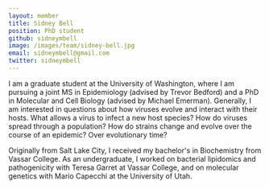 ```yaml
---
layout: member
title: Sidney Bell
position: PhD student
github: sidneymbell
image: /images/team/sidney-bell.jpg
email: sidneymbell@gmail.com
twitter: sidneymbell 
---
```


I am a graduate student at the University of Washington, where I am pursuing a joint MS in Epidemiology (advised by Trevor Bedford) and a PhD in Molecular and Cell Biology (advised by Michael Emerman). Generally, I am interested in questions about how viruses evolve and interact with their hosts. What allows a virus to infect a new host species? How do viruses spread through a population? How do strains change and evolve over the course of an epidemic? Over evolutionary time?

Originally from Salt Lake City, I received my bachelor's in Biochemistry from Vassar College. As an undergraduate, I worked on bacterial lipidomics and pathogenicity with Teresa Garret at Vassar College, and on molecular genetics with Mario Capecchi at the University of Utah.
